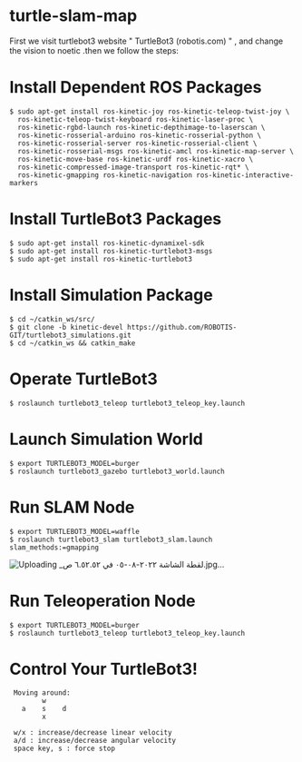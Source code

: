 # turtle-slam-map 
First we visit turtlebot3 website " TurtleBot3 (robotis.com) " , and change the vision to noetic .then we follow the steps:
# Install Dependent ROS Packages
```
$ sudo apt-get install ros-kinetic-joy ros-kinetic-teleop-twist-joy \
  ros-kinetic-teleop-twist-keyboard ros-kinetic-laser-proc \
  ros-kinetic-rgbd-launch ros-kinetic-depthimage-to-laserscan \
  ros-kinetic-rosserial-arduino ros-kinetic-rosserial-python \
  ros-kinetic-rosserial-server ros-kinetic-rosserial-client \
  ros-kinetic-rosserial-msgs ros-kinetic-amcl ros-kinetic-map-server \
  ros-kinetic-move-base ros-kinetic-urdf ros-kinetic-xacro \
  ros-kinetic-compressed-image-transport ros-kinetic-rqt* \
  ros-kinetic-gmapping ros-kinetic-navigation ros-kinetic-interactive-markers
  ```
  # Install TurtleBot3 Packages
  ```
 $ sudo apt-get install ros-kinetic-dynamixel-sdk
$ sudo apt-get install ros-kinetic-turtlebot3-msgs
$ sudo apt-get install ros-kinetic-turtlebot3
```
# Install Simulation Package
```
$ cd ~/catkin_ws/src/
$ git clone -b kinetic-devel https://github.com/ROBOTIS-GIT/turtlebot3_simulations.git
$ cd ~/catkin_ws && catkin_make
```
# Operate TurtleBot3
```
$ roslaunch turtlebot3_teleop turtlebot3_teleop_key.launch
```
# Launch Simulation World
```
$ export TURTLEBOT3_MODEL=burger
$ roslaunch turtlebot3_gazebo turtlebot3_world.launch
```
# Run SLAM Node
```
$ export TURTLEBOT3_MODEL=waffle
$ roslaunch turtlebot3_slam turtlebot3_slam.launch slam_methods:=gmapping
```
![Uploading _لقطة الشاشة ٢٠٢٢-٠٨-٠٥ في ٦.٥٢.٥٢ ص.jpg…]()



# Run Teleoperation Node
```
$ export TURTLEBOT3_MODEL=burger
$ roslaunch turtlebot3_teleop turtlebot3_teleop_key.launch
```
#  Control Your TurtleBot3!
```
 Moving around:
        w
   a    s    d
        x

 w/x : increase/decrease linear velocity
 a/d : increase/decrease angular velocity
 space key, s : force stop
 ```
 
